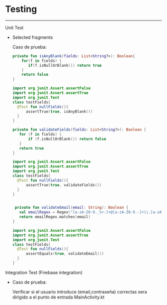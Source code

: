# Testing
--------
Unit Test
  - Selected fragments 
    

     Caso de prueba:
     
     ```kotlin
     private fun isAnyBlank(fields: List<String?>): Boolean{
         for(f in fields) {
            if(f.isNullOrBlank()) return true
         }
         return false
     }
     ```

     ```kotlin
     import org.junit.Assert.assertFalse
     import org.junit.Assert.assertTrue
     import org.junit.Test
     class testFields{
       @Test fun nullFields(){
           assertTrue(true, isAnyBlank())
       }
     }
     ```


     ```kotlin
     private fun validateFields(fields: List<String?>): Boolean {
        for (f in fields) {
            if (f.isNullOrBlank()) return false
        }
        return true
     }
     ```

     ```kotlin
     import org.junit.Assert.assertFalse
     import org.junit.Assert.assertTrue
     import org.junit.Test
     class testFields{
       @Test fun nullFields(){
           assertTrue(true, validateFields())
       }
     }
     ```

     ```kotlin

      private fun validateEmail(email: String): Boolean {
        val emailRegex = Regex("[a-zA-Z0-9._%+-]+@[a-zA-Z0-9.-]+\\.[a-zA-Z]{2,}")
        return emailRegex.matches(email)
    }     
     ```

     ```kotlin
     import org.junit.Assert.assertFalse
     import org.junit.Assert.assertTrue
     import org.junit.Test
     class testFields{
       @Test fun nullFields(){
           assertEquals(true, validateEmail()) 
       }
     }
     ```
     
Integration Test
  (Firebase integration)
  - Caso de prueba:

     Verificar si el usuario introduce (email,contraseña) correctas sera dirigido a el punto de entrada MainActivity.kt
     


     

         
